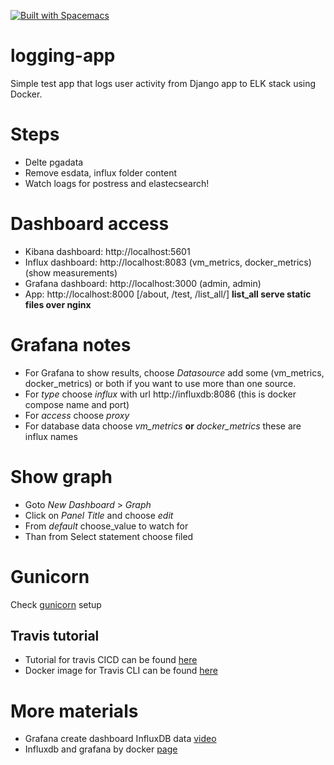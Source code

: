 [![Built with Spacemacs](https://cdn.rawgit.com/syl20bnr/spacemacs/442d025779da2f62fc86c2082703697714db6514/assets/spacemacs-badge.svg)](http://spacemacs.org)

# logging-app
Simple test app that logs user activity from Django app to ELK stack using Docker.

# Steps
- Delte pgadata
- Remove esdata, influx folder content
- Watch loags for postress and elastecsearch!

# Dashboard access
- Kibana dashboard: http://localhost:5601
- Influx dashboard: http://localhost:8083 (vm_metrics, docker_metrics) (show measurements)
- Grafana dashboard: http://localhost:3000 (admin, admin)
- App: http://localhost:8000 [/about, /test, /list_all/] **list_all serve static files over nginx**

# Grafana notes
- For Grafana to show results, choose _Datasource_ add some (vm_metrics, docker_metrics) or both if you want to use more than one source. 
- For _type_ choose _influx_ with url http://influxdb:8086 (this is docker compose name and port)
- For _access_ choose _proxy_
- For database data choose _vm_metrics_ **or** _docker_metrics_ these are influx names

# Show graph
- Goto _New Dashboard_ > _Graph_ 
- Click on _Panel Title_ and choose _edit_ 
- From _default_ choose_value to watch for
- Than from Select statement choose filed

# Gunicorn
Check [gunicorn](https://github.com/MilosSimic/logging-app/blob/master/start.sh) setup

## Travis tutorial
- Tutorial for travis CICD can be found [here](https://github.com/MilosSimic/Travis-tutorial)
- Docker image for Travis CLI can be found [here](https://github.com/MilosSimic/mytravis)

# More materials
- Grafana create dashboard InfluxDB data [video](https://www.youtube.com/watch?v=FBAKSgWgOz8)
- Influxdb and grafana by docker [page](https://blog.laputa.io/try-influxdb-and-grafana-by-docker-6b4d50c6a446)
